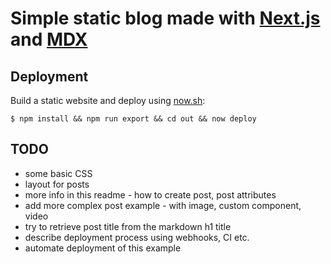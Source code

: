 Simple static blog made with [Next.js](https://github.com/zeit/next.js) and [MDX](https://github.com/mdx-js/mdx)
================================================================================================================

Deployment
----------

Build a static website and deploy using [now.sh](https://zeit.co/now):

```shell
$ npm install && npm run export && cd out && now deploy
```


TODO
----

- some basic CSS
- layout for posts
- more info in this readme - how to create post, post attributes
- add more complex post example - with image, custom component, video
- try to retrieve post title from the markdown h1 title
- describe deployment process using webhooks, CI etc.
- automate deployment of this example
